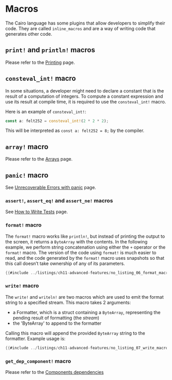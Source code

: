 # Macros

The Cairo language has some plugins that allow developers to simplify their code. They are called `inline_macros` and are a way of writing code that generates other code.

## `print!` and `println!` macros

Please refer to the [Printing](./ch11-04-printing.md) page.

## `consteval_int!` macro

In some situations, a developer might need to declare a constant that is the result of a computation of integers. To compute a constant expression and use its result at compile time, it is required to use the `consteval_int!` macro.

Here is an example of `consteval_int!`:

```rust
const a: felt252 = consteval_int!(2 * 2 * 2);
```

This will be interpreted as `const a: felt252 = 8;` by the compiler.

## `array!` macro

Please refer to the [Arrays](./ch03-01-arrays.md) page.

## `panic!` macro

See [Unrecoverable Errors with panic](./ch09-01-unrecoverable-errors-with-panic.md) page.

### `assert!`, `assert_eq!` and `assert_ne!` macros

See [How to Write Tests](./ch10-01-how-to-write-tests.md) page.

### `format!` macro

The `format!` macro works like `println!`, but instead of printing the output to
the screen, it returns a  `ByteArray` with the contents. In the following
example, we perform string concatenation using either the `+` operator or the
`format!` macro.  The version of the code using `format!` is much easier to
read, and the code generated by the `format!` macro uses snapshots so that this
call doesn’t take ownership of any of its parameters.

```rust
{{#include ../listings/ch11-advanced-features/no_listing_06_format_macro/src/lib.cairo}}
```

### `write!` macro

The `write!` and `writeln!` are two macros which are used to emit the format string to a specified stream.
This macro takes 2 arguments:
- a Formatter, which is a struct containing a `ByteArray`, representing the pending result of formatting (the _stream_)
- the 'ByteArray' to append to the formatter
  
Calling this macro will append the provided `ByteArray` string to the formatter.
Example usage is:

```rust
{{#include ../listings/ch11-advanced-features/no_listing_07_write_macro/src/lib.cairo}}
```

### `get_dep_component!` macro

Please refer to the [Components dependencies](./ch99-01-05-02-component-dependencies.md)

